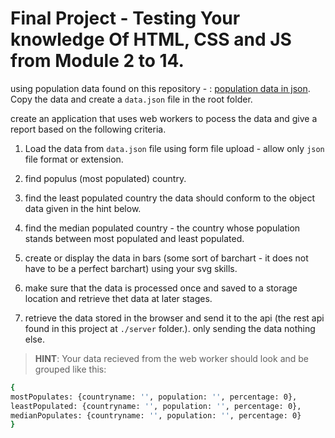 # Final Project - Testing Your knowledge Of HTML, CSS and JS from Module 2 to 14.

using population data found on this repository - : [population data in json](https://github.com/samayo/country-json/blob/master/src/country-by-population.json). Copy the data and create a `data.json` file in the root folder.

create an application that uses web workers to pocess the data and give a report based on the following criteria.
1. Load the data from `data.json` file using form file upload - allow only `json` file format  or extension.
2. find populus (most populated) country.  

3. find the least populated country the data should conform to the object data given in the hint below.

4. find the median populated country - the country whose population stands between most populated and least populated.

5. create or display the data in bars (some sort of barchart - it does not have to be a perfect barchart) using your svg skills.

6. make sure that the data is processed once and saved to a storage location and retrieve thet data at later stages.

7. retrieve  the data stored in the browser and send it to the api (the rest api found in this project at `./server` folder.). only sending the data nothing else.

>**HINT**: Your data recieved from the web worker should look and be grouped  like this:
```bash
{
mostPopulates: {countryname: '', population: '', percentage: 0},
leastPopulated: {countryname: '', population: '', percentage: 0},
medianPopulates: {countryname: '', population: '', percentage: 0}
}
```
